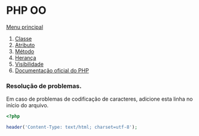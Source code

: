 # PHP OO

[Menu principal](https://github.com/operandbr/operand-is-cool/blob/master/README.md#conteúdo-proposto)

1. [Classe](https://github.com/operandbr/operand-is-cool/blob/master/PHP-OO/Classe.md)
2. [Atributo](https://github.com/operandbr/operand-is-cool/blob/master/PHP-OO/Atributo.md)
3. [Método](https://github.com/operandbr/operand-is-cool/blob/master/PHP-OO/Metodo.md)
4. [Herança](https://github.com/operandbr/operand-is-cool/blob/master/PHP-OO/Heranca.md)
5. [Visibilidade](https://github.com/operandbr/operand-is-cool/blob/master/PHP-OO/ModificadoresAcesso.md)
6. [Documentação oficial do PHP](http://php.net/)

### Resolução de problemas.

Em caso de problemas de codificação de caracteres, adicione esta linha no início do arquivo.
```php
<?php

header('Content-Type: text/html; charset=utf-8');
```
